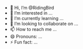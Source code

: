 - 👋 Hi, I’m @RidingBird
- 👀 I’m interested in ...
- 🌱 I’m currently learning ...
- 💞️ I’m looking to collaborate on ...
- 📫 How to reach me ...
- 😄 Pronouns: ...
- ⚡ Fun fact: ...

<!---
RidingBird/RidingBird is a ✨ special ✨ repository because its `README.md` (this file) appears on your GitHub profile.
You can click the Preview link to take a look at your changes.
--->
